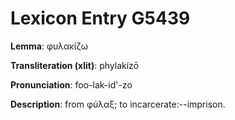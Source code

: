 # Lexicon Entry G5439

**Lemma**: φυλακίζω

**Transliteration (xlit)**: phylakízō

**Pronunciation**: foo-lak-id'-zo

**Description**:
from φύλαξ; to incarcerate:--imprison.

